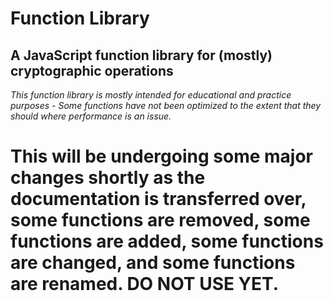 # Function Library
## A JavaScript function library for (mostly) cryptographic operations

*This function library is mostly intended for educational and practice purposes - Some functions have not been optimized to the extent that they should where performance is an issue.*

# This will be undergoing some major changes shortly as the documentation is transferred over, some functions are removed, some functions are added, some functions are changed, and some functions are renamed. DO NOT USE YET.

